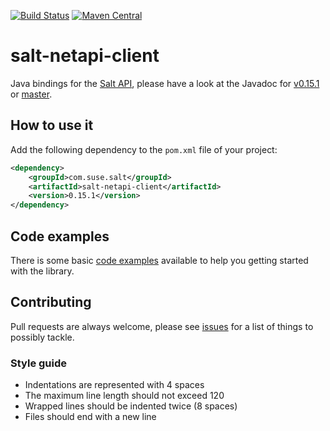 [![Build Status](https://travis-ci.org/SUSE/salt-netapi-client.svg?branch=master)](https://travis-ci.org/SUSE/salt-netapi-client)
[![Maven Central](https://img.shields.io/maven-central/v/com.suse.salt/salt-netapi-client.svg)](https://mvnrepository.com/artifact/com.suse.salt/salt-netapi-client)

# salt-netapi-client

Java bindings for the [Salt API](http://docs.saltstack.com/en/latest/ref/netapi/all/salt.netapi.rest_cherrypy.html#module-salt.netapi.rest_cherrypy.app), please have a look at the Javadoc for [v0.15.1](http://suse.github.io/salt-netapi-client/docs/v0.15.1) or [master](http://suse.github.io/salt-netapi-client/docs/master).

## How to use it

Add the following dependency to the `pom.xml` file of your project:

```xml
<dependency>
    <groupId>com.suse.salt</groupId>
    <artifactId>salt-netapi-client</artifactId>
    <version>0.15.1</version>
</dependency>
```

## Code examples

There is some basic [code examples](https://github.com/SUSE/salt-netapi-client/tree/master/src/test/java/com/suse/salt/netapi/examples) available to help you getting started with the library.

## Contributing

Pull requests are always welcome, please see [issues](https://github.com/SUSE/salt-netapi-client/issues) for a list of things to possibly tackle.

### Style guide

* Indentations are represented with 4 spaces
* The maximum line length should not exceed 120
* Wrapped lines should be indented twice (8 spaces)
* Files should end with a new line
